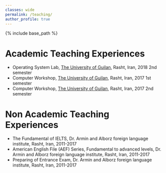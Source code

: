 ```yaml
---
classes: wide
permalink: /teaching/
author_profile: true
---
```


{% include base_path %}


# Academic Teaching Experiences
*   Operating System Lab, [The University of Guilan](http://ce.guilan.ac.ir), Rasht, Iran, 2018 2nd semester
*   Computer Workshop, [The University of Guilan](http://ce.guilan.ac.ir), Rasht, Iran, 2017 1st semester
*   Computer Workshop, [The University of Guilan](http://ce.guilan.ac.ir), Rasht, Iran, 2017 2nd semester

# Non Academic Teaching Experiences
*   The Fundamental of IELTS, Dr. Armin and Alborz foreign language institute, Rasht, Iran, 2011-2017
*   American English File (AEF) Series, Fundamental to advanced levels, Dr. Armin and Alborz foreign language institute, Rasht, Iran, 2011-2017
*   Preparing of Entrance Exam, Dr. Armin and Alborz foreign language institute, Rasht, Iran, 2011-2017
